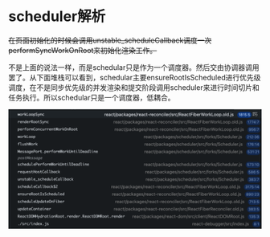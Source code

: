 # scheduler解析

~~在页面初始化的时候会调用unstable_scheduleCallback调度一次performSyncWorkOnRoot来初始化渲染工作。~~

不是上面的说法一样，而是schedular只是作为一个调度器。然后交由协调器调用罢了。从下面堆栈可以看到，schedular主要ensureRootIsScheduled进行优先级调度，在不是同步优先级的并发渲染和提交阶段调用scheduler来进行时间切片和任务执行。所以schedular只是一个调度器，低耦合。

![alt unstable_scheduleCallback](unstable_scheduleCallback.png)